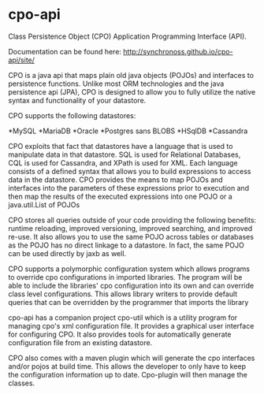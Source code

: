 cpo-api
=======

Class Persistence Object (CPO) Application Programming Interface (API).

Documentation can be found here: http://synchronoss.github.io/cpo-api/site/

CPO is a java api that maps plain old java objects (POJOs) and interfaces to persistence functions. 
Unlike most ORM technologies and the java persistence api (JPA), CPO is designed to allow you to fully utilize the native syntax and 
functionality of your datastore.

CPO supports the following datastores:

*MySQL
*MariaDB
*Oracle
*Postgres sans BLOBS
*HSqlDB
*Cassandra

CPO exploits that fact that datastores have a language that is used to manipulate data in that datastore. SQL is used for Relational Databases, 
CQL is used for Cassandra, and XPath is used for XML. Each language consists of a defined syntax that allows you to build expressions to access 
data in the datastore. CPO provides the means to map POJOs and interfaces into the parameters of these expressions prior to execution and then 
map the results of the executed expressions into one POJO or a java.util.List of POJOs

CPO stores all queries outside of your code providing the following benefits: runtime reloading, improved versioning, improved searching, 
and improved re-use. It also allows you to use the same POJO across tables or databases as the POJO has no direct linkage to a datastore. 
In fact, the same POJO can be used directly by jaxb as well.

CPO supports a polymorphic configuration system which allows programs to override cpo configurations in imported libraries. 
The program will be able to include the libraries' cpo configuration into its own and can override class level configurations. 
This allows library writers to provide default queries that can be overridden by the programmer that imports the library

cpo-api has a companion project cpo-util which is a utility program for managing cpo's xml configuration file. 
It provides a graphical user interface for configuring CPO. It also provides tools for automatically generate configuration file from an existing datastore. 

CPO also comes with a maven plugin which will generate the cpo interfaces and/or pojos at build time. This allows the developer 
to only have to keep the configuration information up to date. Cpo-plugin will then manage the classes.

